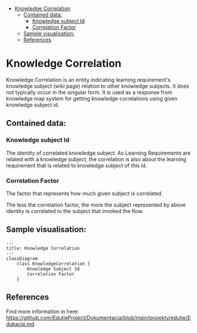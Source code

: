 <!-- TOC -->
* [Knowledge Correlation](#knowledge-correlation)
  * [Contained data:](#contained-data)
    * [Knowledge subject Id](#knowledge-subject-id)
    * [Correlation Factor](#correlation-factor)
  * [Sample visualisation:](#sample-visualisation)
  * [References](#references)
<!-- TOC -->

# Knowledge Correlation

Knowledge Correlation is an entity indicating learning requirement's knowledge subject (wiki page) relation to other
knowledge subjects.
It does not typically occur in the singular form. It is used as a response from knowledge map system for getting
knowledge
correlations using given knowledge subject id.

## Contained data:

### Knowledge subject Id

The identity of correlated knowledge subject. As Learning Requirements are related with a knowledge subject, the
correlation
is also about the learning requirement that is related to knowledge subject of this id.

### Correlation Factor

The factor that represents how much given subject is correlated.

The less the correlation factor, the more the subject represented by above identity is correlated to the subject that
invoked the flow.

## Sample visualisation:

```mermaid
---
title: Knowledge Correlation
---
classDiagram
    class KnowledgeCorrelation {
        Knowledge Subject Id
        Correlation Factor
    }
```

## References

Find more information in here: https://github.com/EdutieProject/Dokumentacja/blob/main/projekty/edutie/Edukacja.md
